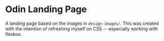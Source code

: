 # Odin Landing Page
A landing page based on the images in `design-images/`. This was created with the intention of refreshing myself on CSS -- especially working with flexbox.